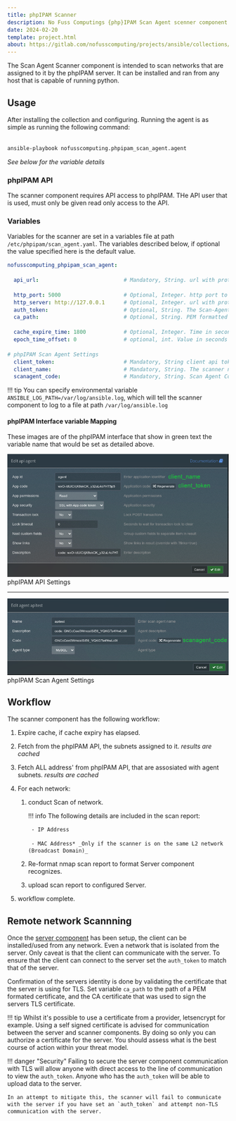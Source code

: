 ```yaml
---
title: phpIPAM Scanner
description: No Fuss Computings {php}IPAM Scan Agent scenner component
date: 2024-02-20
template: project.html
about: https://gitlab.com/nofusscomputing/projects/ansible/collections/phpipam_scan_agent
---
```


The Scan Agent Scanner component is intended to scan networks that are assigned to it by the phpIPAM server. It can be installed and ran from any host that is capable of running python.


## Usage

After installing the collection and configuring. Running the agent is as simple as running the following command:

``` bash

ansible-playbook nofusscomputing.phpipam_scan_agent.agent

```

_See below for the variable details_


### phpIPAM API

The scanner component requires API access to phpIPAM. THe API user that is used, must only be given read only access to the API.


### Variables

Variables for the scanner are set in a variables file at path `/etc/phpipam/scan_agent.yaml`. The variables described below, if optional the value specified here is the default value.

``` yaml
nofusscomputing_phpipam_scan_agent:

  api_url:                           # Mandatory, String. url with protocol of the phpIPAM API to connect to.

  http_port: 5000                    # Optional, Integer. http port to connect to the server.
  http_server: http://127.0.0.1      # Optional, Integer. url with protocol of the Scan Server to connect to.
  auth_token:                        # Optional, String. The Scan-Agent server authentication token.
  ca_path:                           # Optional, String. PEM formatted file that contains a CA certificate to be used for validation

  cache_expire_time: 1800            # Optional, Integer. Time in seconds to expire the phpIPAM cache.
  epoch_time_offset: 0               # optional, int. Value in seconds to offset the time

# phpIPAM Scan Agent Settings
  client_token:                      # Mandatory, String client api token to connect to phpIPAM API
  client_name:                       # Mandatory, String. The scanner name as set in phpIPAM interface
  scanagent_code:                    # Mandatory, String. Scan Agent Code as set in phpIPAM interface


```

!!! tip
    You can specify environmental variable `ANSIBLE_LOG_PATH=/var/log/ansible.log`, which will tell the scanner component to log to a file at path `/var/log/ansible.log`


#### phpIPAM Interface variable Mapping

These images are of the phpIPAM interface that show in green text the variable name that would be set as detailed above.

![phpIPAM API](images/phpipam_api.png)
phpIPAM API Settings

----

![phpIPAM Scan Agent](images/phpipam_scan_agent_details.png)
phpIPAM Scan Agent Settings


## Workflow

The scanner component has the following workflow:

1. Expire cache, if cache expiry has elapsed.

1. Fetch from the phpIPAM API, the subnets assigned to it. _results are cached_

1. Fetch ALL address' from phpIPAM API, that are assosiated with agent subnets. _results are cached_

1. For each network:

    1. conduct Scan of network.

        !!! info
            The following details are included in the scan report:
    
            - IP Address
    
            - MAC Address* _Only if the scanner is on the same L2 network (Broadcast Domain)_

    1. Re-format nmap scan report to format Server component recognizes.

    1. upload scan report to configured Server.

1. workflow complete.


## Remote network Scannning

Once the [server component](server.md#remote%20network%20scannning) has been setup, the client can be installed/used from any network. Even a network that is isolated from the server. Only caveat is that the client can communicate with the server. To ensure that the client can connect to the server set the `auth_token` to match that of the server.

Confirmation of the servers identity is done by validating the certificate that the server is using for TLS. Set variable `ca_path` to the path of a PEM formated certificate, and the CA certificate that was used to sign the servers TLS certificate.

!!! tip
    Whilst it's possible to use a certificate from a provider, letsencrypt for example. Using a self signed certificate is advised for communication between the server and scanner components. By doing so only you can authorize a certificate for the server. You should assess what is the best course of action within your threat model.

!!! danger "Security"
    Failing to secure the server component communication with TLS will allow anyone with direct access to the line of communication to view the `auth_token`. Anyone who has the `auth_token` will be able to upload data to the server.

    In an attempt to mitigate this, the scanner will fail to communicate with the server if you have set an `auth_token` and attempt non-TLS communication with the server.
